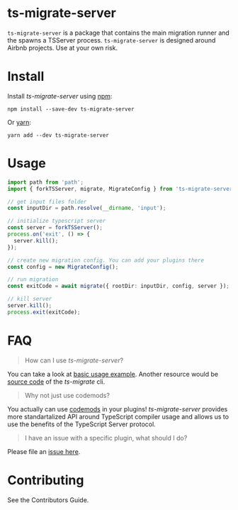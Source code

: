 # ts-migrate-server

`ts-migrate-server` is a package that contains the main migration runner and the spawns a TSServer process.
`ts-migrate-server` is designed around Airbnb projects. Use at your own risk.

# Install

Install *ts-migrate-server* using [npm](https://www.npmjs.com):

`npm install --save-dev ts-migrate-server`

Or [yarn](https://yarnpkg.com):

`yarn add --dev ts-migrate-server`


# Usage

```typescript
import path from 'path';
import { forkTSServer, migrate, MigrateConfig } from 'ts-migrate-server';

// get input files folder
const inputDir = path.resolve(__dirname, 'input');

// initialize typescript server
const server = forkTSServer();
process.on('exit', () => {
  server.kill();
});

// create new migration config. You can add your plugins there
const config = new MigrateConfig();

// run migration
const exitCode = await migrate({ rootDir: inputDir, config, server });

// kill server
server.kill();
process.exit(exitCode);
```

# FAQ

> How can I use *ts-migrate-server*?

You can take a look at [basic usage example](https://github.com/airbnb/ts-migrate/blob/master/packages/ts-migrate-example/src/index.ts#L2).
Another resource would be [source code](https://github.com/airbnb/ts-migrate/blob/master/packages/ts-migrate/cli.ts) of the *ts-migrate* cli.

> Why not just use codemods?

You actually can use [codemods](https://github.com/airbnb/ts-migrate/blob/master/packages/ts-migrate-plugins/src/declare-missing-class-properties.ts) in your plugins!
*ts-migrate-server* provides more standartalized API around TypeScript compiler usage and allows us to use the benefits of the TypeScript Server protocol.

> I have an issue with a specific plugin, what should I do?

Please file an [issue here](https://github.com/airbnb/ts-migrate/issues/new).

# Contributing

See the Contributors Guide.
